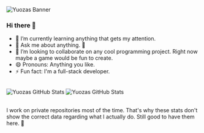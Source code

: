 <img src="https://wallpaperaccess.com/full/6697029.jpg" alt="Yuozas Banner">

### Hi there 👋

- 🌱 I’m currently learning anything that gets my attention.
- 💬 Ask me about anything. 🙂
- 👯 I’m looking to collaborate on any cool programming project. Right now maybe a game would be fun to create.
- 😄 Pronouns: Anything you like.
- ⚡ Fun fact: I'm a full-stack developer.
<br/>
<div>
  <img align="top" src="https://github-readme-stats.vercel.app/api?username=yuozas&show_icons=true&line_height=27&count_private=true&title_color=ffffff&text_color=c9cacc&icon_color=2bbc8a&bg_color=1d1f21" alt="Yuozas GitHub Stats" />
  <img align="top" src="https://github-readme-stats.vercel.app/api/top-langs/?username=yuozas&layout=compact&show_icons=true&title_color=ffffff&icon_color=34abeb&text_color=FFFFFF&bg_color=1d1f21" alt="Yuozas GitHub Stats" />  
</div>
<br/>
<p>
I work on private repositories most of the time. That's why these stats don't show the correct data regarding what I actually do. Still good to have them here. 🙂
</p>
<!--
**Yuozas/Yuozas** is a ✨ _special_ ✨ repository because its `README.md` (this file) appears on your GitHub profile.

Here are some ideas to get you started:

- 🔭 I’m currently working on ...
- 🌱 I’m currently learning ...
- 👯 I’m looking to collaborate on ...
- 🤔 I’m looking for help with ...
- 💬 Ask me about ...
- 📫 How to reach me: ...
- 😄 Pronouns: ...
- ⚡ Fun fact: ...
-->
